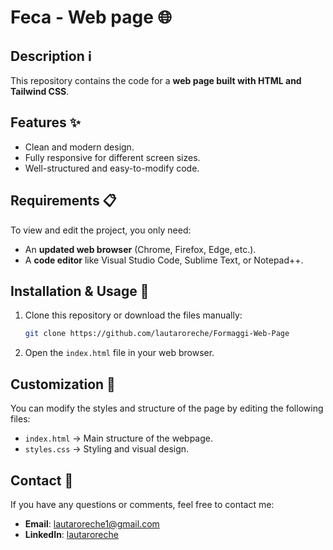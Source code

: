 # Feca - Web page 🌐  

## Description ℹ️
This repository contains the code for a **web page built with HTML and Tailwind CSS**.

## Features ✨  
- Clean and modern design.
- Fully responsive for different screen sizes.
- Well-structured and easy-to-modify code.

## Requirements 📋  
To view and edit the project, you only need:  
- An **updated web browser** (Chrome, Firefox, Edge, etc.).  
- A **code editor** like Visual Studio Code, Sublime Text, or Notepad++.  

## Installation & Usage 🚀  
1. Clone this repository or download the files manually:  
   ```bash
   git clone https://github.com/lautaroreche/Formaggi-Web-Page
2. Open the `index.html` file in your web browser.

## Customization 🎨
You can modify the styles and structure of the page by editing the following files:
- `index.html` → Main structure of the webpage.
- `styles.css` → Styling and visual design.

## Contact 📧
If you have any questions or comments, feel free to contact me:
- **Email**: lautaroreche1@gmail.com
- **LinkedIn**: [lautaroreche](https://www.linkedin.com/in/lautaroreche/)
